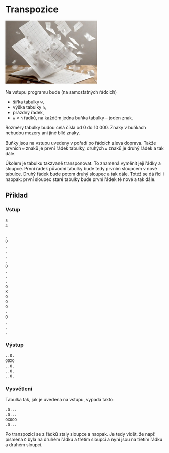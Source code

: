 # Transpozice

<img src="cover.webp" height="200" alt="ilustrace"/>

Na vstupu programu bude (na samostatných řádcích)

- šířka tabulky `w`,
- výška tabulky `h`,
- prázdný řádek,
- `w` × `h` řádků, na každém jedna buňka tabulky – jeden znak.

Rozměry tabulky budou celá čísla od 0 do 10 000. Znaky v buňkách nebudou mezery ani jiné bílé znaky.

Buňky jsou na vstupu uvedeny v pořadí po řádcích zleva doprava. Takže prvních `w` znaků je první řádek tabulky,
druhých `w` znaků je druhý řádek a tak dále.

Úkolem je tabulku takzvaně transponovat. To znamená vyměnit její řádky a sloupce. První řádek původní tabulky bude tedy
prvním sloupcem v nové tabulce. Druhý řádek bude potom druhý sloupec a tak dále. Totéž se dá říci i naopak: první
sloupec staré tabulky bude první řádek té nové a tak dále.

<div style="page-break-after: always;"></div>

## Příklad

### Vstup

```
5
4

.
O
.
.
.
.
O
.
.
.
O
X
O
O
O
.
O
.
.
.
```

### Výstup

```
..O.
OOXO
..O.
..O.
..O.
```

### Vysvětlení

Tabulka tak, jak je uvedena na vstupu, vypadá takto:

```
.O...
.O...
OXOOO
.O...
```

Po transpozici se z řádků staly sloupce a naopak. Je tedy vidět, že např. písmena `O` byla na druhém řádku a třetím
sloupci a nyní jsou na třetím řádku a druhém sloupci.
